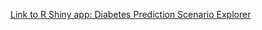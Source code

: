 [Link to R Shiny app: Diabetes Prediction Scenario Explorer](https://analyticsanalyst.shinyapps.io/diabetes_prediction_scenario_explorer/)
